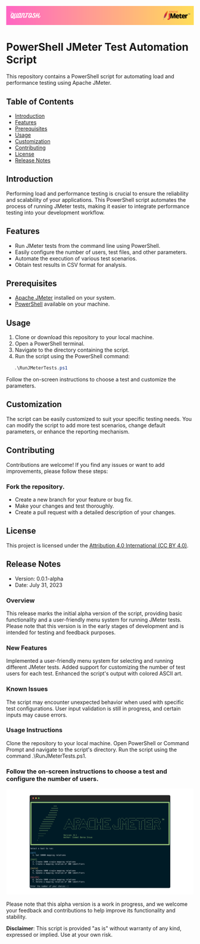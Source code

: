 ![Banner Image](./img/Banner%20-%20Load%20Test%20Script.png)
# PowerShell JMeter Test Automation Script

This repository contains a PowerShell script for automating load and performance testing using Apache JMeter.

## Table of Contents

- [Introduction](#introduction)
- [Features](#features)
- [Prerequisites](#prerequisites)
- [Usage](#usage)
- [Customization](#customization)
- [Contributing](#contributing)
- [License](#license)
- [Release Notes](#release-notes)

## Introduction

Performing load and performance testing is crucial to ensure the reliability and scalability of your applications. This PowerShell script automates the process of running JMeter tests, making it easier to integrate performance testing into your development workflow.

## Features

- Run JMeter tests from the command line using PowerShell.
- Easily configure the number of users, test files, and other parameters.
- Automate the execution of various test scenarios.
- Obtain test results in CSV format for analysis.

## Prerequisites

- [Apache JMeter](https://jmeter.apache.org/) installed on your system.
- [PowerShell](https://docs.microsoft.com/en-us/powershell/scripting/overview) available on your machine.

## Usage

1. Clone or download this repository to your local machine.
2. Open a PowerShell terminal.
3. Navigate to the directory containing the script.
4. Run the script using the PowerShell command:

```powershell
   .\RunJMeterTests.ps1
```

Follow the on-screen instructions to choose a test and customize the parameters.

## Customization
The script can be easily customized to suit your specific testing needs. You can modify the script to add more test scenarios, change default parameters, or enhance the reporting mechanism.

## Contributing
Contributions are welcome! If you find any issues or want to add improvements, please follow these steps:

### Fork the repository.
- Create a new branch for your feature or bug fix.
- Make your changes and test thoroughly.
- Create a pull request with a detailed description of your changes.

## License
This project is licensed under the [Attribution 4.0 International (CC BY 4.0)](https://creativecommons.org/licenses/by/4.0/).


## Release Notes 
- Version: 0.0.1-alpha
- Date: July 31, 2023

### Overview
This release marks the initial alpha version of the script, providing basic functionality and a user-friendly menu system for running JMeter tests. Please note that this version is in the early stages of development and is intended for testing and feedback purposes.

### New Features
Implemented a user-friendly menu system for selecting and running different JMeter tests.
Added support for customizing the number of test users for each test.
Enhanced the script's output with colored ASCII art.
### Known Issues
The script may encounter unexpected behavior when used with specific test configurations.
User input validation is still in progress, and certain inputs may cause errors.
### Usage Instructions
Clone the repository to your local machine.
Open PowerShell or Command Prompt and navigate to the script's directory.
Run the script using the command .\RunJMeterTests.ps1.

### Follow the on-screen instructions to choose a test and configure the number of users.
![](./img/Alpha%200.1.png)

Please note that this alpha version is a work in progress, and we welcome your feedback and contributions to help improve its functionality and stability.

**Disclaimer**: This script is provided "as is" without warranty of any kind, expressed or implied. Use at your own risk.